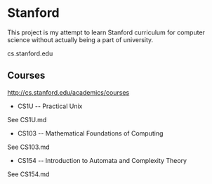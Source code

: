 # Stanford
This project is my attempt to learn Stanford curriculum for computer science without actually being a part of university.

cs.stanford.edu

## Courses
http://cs.stanford.edu/academics/courses

* CS1U -- Practical Unix

See CS1U.md

* CS103 -- Mathematical Foundations of Computing

See CS103.md

* CS154 -- Introduction to Automata and Complexity Theory

See CS154.md
